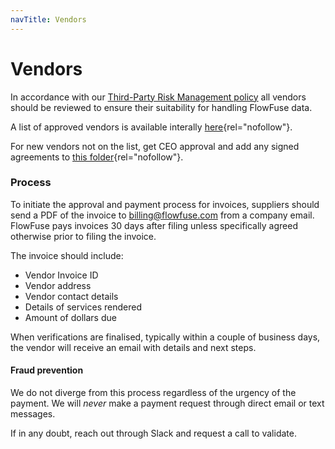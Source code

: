 ```yaml
---
navTitle: Vendors
---
```


# Vendors

In accordance with our [Third-Party Risk Management policy](../company/security/third-party-risk-management.md)
all vendors should be reviewed to ensure their suitability for handling FlowFuse
data.

A list of approved vendors is available interally [here](https://docs.google.com/spreadsheets/d/1ro77wy0cRK6gpzVv_iq4vpdmbdMq61X5-tTwI_F3hXM/edit?usp=sharing){rel="nofollow"}.

For new vendors not on the list, get CEO approval and add any signed agreements to [this folder](https://drive.google.com/drive/u/0/folders/1r6u1MNHZFAM1uhHmX-XtQs_bRcFVxQ25){rel="nofollow"}.  

### Process

To initiate the approval and payment process for invoices, suppliers should send a PDF of the invoice to billing@flowfuse.com from a company email. FlowFuse pays invoices 30 days after filing unless specifically agreed otherwise prior to filing the invoice.

The invoice should include:
- Vendor Invoice ID
- Vendor address
- Vendor contact details
- Details of services rendered
- Amount of dollars due

When verifications are finalised, typically within a couple of business days, the vendor will receive an email with details and next steps.

#### Fraud prevention

We do not diverge from this process regardless of the urgency of the payment. We will _never_ make a payment request through direct email or text messages.

If in any doubt, reach out through Slack and request a call to validate.
